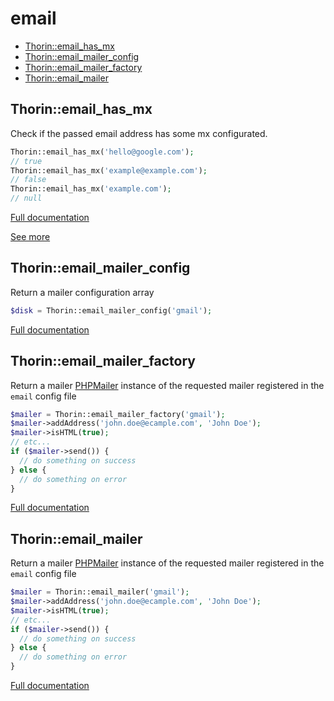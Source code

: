 # email

- [Thorin::email_has_mx](#Thorin_email_has_mx)
- [Thorin::email_mailer_config](#Thorin_email_mailer_config)
- [Thorin::email_mailer_factory](#Thorin_email_mailer_factory)
- [Thorin::email_mailer](#Thorin_email_mailer)
<a name="Thorin_email_has_mx"></a>
## Thorin::email_has_mx
Check if the passed email address has some mx configurated.

```php
Thorin::email_has_mx('hello@google.com');
// true
Thorin::email_has_mx('example@example.com');
// false
Thorin::email_has_mx('example.com');
// null
```

[Full documentation](/doc/src/functions/email/email_has_mx.md)

[See more](https://github.com/nojacko/email-validator)

<a name="Thorin_email_mailer_config"></a>
## Thorin::email_mailer_config
Return a mailer configuration array
```php
$disk = Thorin::email_mailer_config('gmail');
```

[Full documentation](/doc/src/functions/email/email_mailer_config.md)

<a name="Thorin_email_mailer_factory"></a>
## Thorin::email_mailer_factory
Return a mailer [PHPMailer](https://github.com/PHPMailer/PHPMailer) instance of the requested mailer registered in the `email` config file
```php
$mailer = Thorin::email_mailer_factory('gmail');
$mailer->addAddress('john.doe@ecample.com', 'John Doe');
$mailer->isHTML(true);
// etc...
if ($mailer->send()) {
  // do something on success
} else {
  // do something on error
}
```

[Full documentation](/doc/src/functions/email/email_mailer_factory.md)

<a name="Thorin_email_mailer"></a>
## Thorin::email_mailer
Return a mailer [PHPMailer](https://github.com/PHPMailer/PHPMailer) instance of the requested mailer registered in the `email` config file
```php
$mailer = Thorin::email_mailer('gmail');
$mailer->addAddress('john.doe@ecample.com', 'John Doe');
$mailer->isHTML(true);
// etc...
if ($mailer->send()) {
  // do something on success
} else {
  // do something on error
}
```

[Full documentation](/doc/src/functions/email/email_mailer.md)
